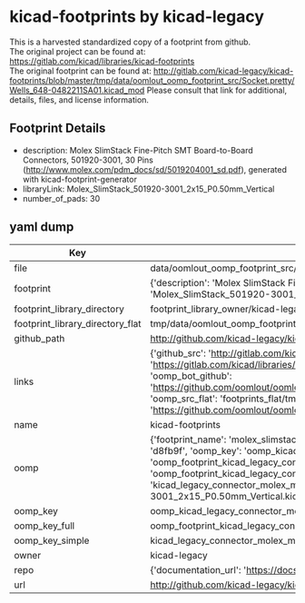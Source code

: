 # kicad-footprints by kicad-legacy  
This is a harvested standardized copy of a footprint from github.  
The original project can be found at:  
https://gitlab.com/kicad/libraries/kicad-footprints  
The original footprint can be found at:
http://gitlab.com/kicad-legacy/kicad-footprints/blob/master/tmp/data/oomlout_oomp_footprint_src/Socket.pretty/Wells_648-0482211SA01.kicad_mod
Please consult that link for additional, details, files, and license information.  
## Footprint Details
* description: Molex SlimStack Fine-Pitch SMT Board-to-Board Connectors, 501920-3001, 30 Pins (http://www.molex.com/pdm_docs/sd/5019204001_sd.pdf), generated with kicad-footprint-generator  
* libraryLink: Molex_SlimStack_501920-3001_2x15_P0.50mm_Vertical  
* number_of_pads: 30  
## yaml dump  
| Key | Value |  
| --- | --- |  
| file | data/oomlout_oomp_footprint_src/kicad-footprints/Connector_Molex.pretty/Molex_SlimStack_501920-3001_2x15_P0.50mm_Vertical.kicad_mod |  
| footprint | {'description': 'Molex SlimStack Fine-Pitch SMT Board-to-Board Connectors, 501920-3001, 30 Pins (http://www.molex.com/pdm_docs/sd/5019204001_sd.pdf), generated with kicad-footprint-generator', 'libraryLink': 'Molex_SlimStack_501920-3001_2x15_P0.50mm_Vertical', 'number_of_pads': 30} |  
| footprint_library_directory | footprint_library_owner/kicad-legacy_kicad-footprints |  
| footprint_library_directory_flat | tmp/data/oomlout_oomp_footprint_src/footprints_flat/kicad_legacy_connector_molex_molex_slimstack_501920_3001_2x15_p0_50mm_vertical/working |  
| github_path | http://github.com/kicad-legacy/kicad-footprints/blob/master/tmp/data/oomlout_oomp_footprint_src/Connector_Molex.pretty/Molex_SlimStack_501920-3001_2x15_P0.50mm_Vertical.kicad_mod |  
| links | {'github_src': 'http://gitlab.com/kicad-legacy/kicad-footprints/blob/master/tmp/data/oomlout_oomp_footprint_src/Socket.pretty/Wells_648-0482211SA01.kicad_mod', 'github_src_repo': 'https://gitlab.com/kicad/libraries/kicad-footprints', 'oomp_bot': 'tmp/data/oomlout_oomp_footprint_src/footprints/kicad_legacy_connector_molex_molex_slimstack_501920_3001_2x15_p0_50mm_vertical/working', 'oomp_bot_github': 'https://github.com/oomlout/oomlout_oomp_footprint_bot/tree/main/tmp/data/oomlout_oomp_footprint_src/footprints/kicad_legacy_connector_molex_molex_slimstack_501920_3001_2x15_p0_50mm_vertical/working', 'oomp_src_flat': 'footprints_flat/tmp/data/oomlout_oomp_footprint_src/footprints_flat/kicad_legacy_connector_molex_molex_slimstack_501920_3001_2x15_p0_50mm_vertical/working', 'oomp_src_flat_github': 'https://github.com/oomlout/oomlout_oomp_footprint_src/tree/main/tmp/data/oomlout_oomp_footprint_src/footprints_flat/kicad_legacy_connector_molex_molex_slimstack_501920_3001_2x15_p0_50mm_vertical/working'} |  
| name | kicad-footprints |  
| oomp | {'footprint_name': 'molex_slimstack_501920_3001_2x15_p0_50mm_vertical', 'library_name': 'connector_molex', 'md5': 'd8fb9fd1f13847259148913254fdcba2', 'md5_10': 'd8fb9fd1f1', 'md5_5': 'd8fb9', 'md5_6': 'd8fb9f', 'oomp_key': 'oomp_kicad_legacy_connector_molex_molex_slimstack_501920_3001_2x15_p0_50mm_vertical', 'oomp_key_extra': 'oomp_footprint_kicad_legacy_connector_molex_molex_slimstack_501920_3001_2x15_p0_50mm_vertical', 'oomp_key_full': 'oomp_footprint_kicad_legacy_connector_molex_molex_slimstack_501920_3001_2x15_p0_50mm_vertical_d8fb9f', 'oomp_key_simple': 'kicad_legacy_connector_molex_molex_slimstack_501920_3001_2x15_p0_50mm_vertical', 'original_filename': 'data/oomlout_oomp_footprint_src/kicad-footprints/Connector_Molex.pretty/Molex_SlimStack_501920-3001_2x15_P0.50mm_Vertical.kicad_mod', 'owner_name': 'kicad_legacy'} |  
| oomp_key | oomp_kicad_legacy_connector_molex_molex_slimstack_501920_3001_2x15_p0_50mm_vertical |  
| oomp_key_full | oomp_footprint_kicad_legacy_connector_molex_molex_slimstack_501920_3001_2x15_p0_50mm_vertical |  
| oomp_key_simple | kicad_legacy_connector_molex_molex_slimstack_501920_3001_2x15_p0_50mm_vertical |  
| owner | kicad-legacy |  
| repo | {'documentation_url': 'https://docs.github.com/rest/repos/repos#get-a-repository', 'message': 'Not Found'} |  
| url | http://github.com/kicad-legacy/kicad-footprints |  

